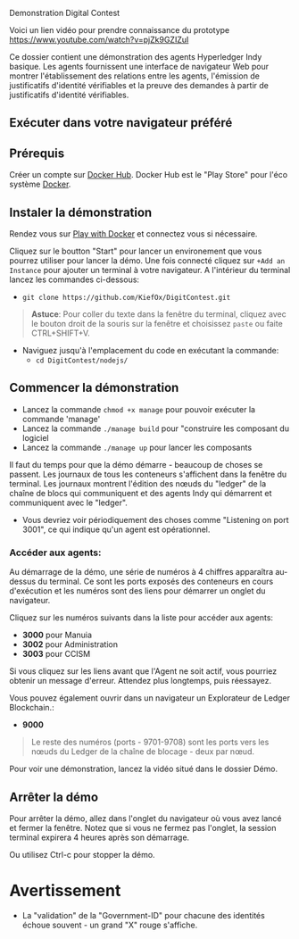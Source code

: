 Demonstration Digital Contest

Voici un lien vidéo pour prendre connaissance du prototype https://www.youtube.com/watch?v=pjZk9GZIZuI

Ce dossier contient une démonstration des agents Hyperledger Indy basique. Les agents fournissent une interface de navigateur Web pour montrer l'établissement des relations entre les agents, l'émission de justificatifs d'identité vérifiables et la preuve des demandes à partir de justificatifs d'identité vérifiables.

## Exécuter dans votre navigateur préféré

## Prérequis

Créer un compte sur [Docker Hub](https://hub.docker.com). Docker Hub est le "Play Store" pour l'éco système [Docker](https://docker.com).

## Instaler la démonstration

Rendez vous sur [Play with Docker](https://labs.play-with-docker.com/) et connectez vous si nécessaire.

Cliquez sur le boutton "Start" pour lancer un environement que vous pourrez utiliser pour lancer la démo. Une fois connecté cliquez sur `+Add an Instance` pour ajouter un terminal à votre navigateur. A l'intérieur du terminal lancez les commandes ci-dessous:

- `git clone https://github.com/KiefOx/DigitContest.git`

> **Astuce**: Pour coller du texte dans la fenêtre du terminal, cliquez avec le bouton droit de la souris sur la fenêtre et choisissez `paste` ou faite CTRL+SHIFT+V.

- Naviguez jusqu'à l'emplacement du code en exécutant la commande:
  - `cd DigitContest/nodejs/`


## Commencer la démonstration

- Lancez la commande `chmod +x manage` pour pouvoir exécuter la commande 'manage'
- Lancez la commande `./manage build` pour "construire les composant du logiciel
- Lancez la commande `./manage up` pour lancer les composants

Il faut du temps pour que la démo démarre - beaucoup de choses se passent. Les journaux de tous les conteneurs s'affichent dans la fenêtre du terminal. Les journaux montrent l'édition des nœuds du "ledger" de la chaîne de blocs qui communiquent et des agents Indy qui démarrent et communiquent avec le "ledger".

* Vous devriez voir périodiquement des choses comme "Listening on port 3001", ce qui indique qu'un agent est opérationnel.



### Accéder aux agents:

Au démarrage de la démo, une série de numéros à 4 chiffres apparaîtra au-dessus du terminal. Ce sont les ports exposés des conteneurs en cours d'exécution et les numéros sont des liens pour démarrer un onglet du navigateur.

Cliquez sur les numéros suivants dans la liste pour accéder aux agents:

* **3000** pour Manuia
* **3002** pour Administration
* **3003** pour CCISM

Si vous cliquez sur les liens avant que l'Agent ne soit actif, vous pourriez obtenir un message d'erreur. Attendez plus longtemps, puis réessayez.

Vous pouvez également ouvrir dans un navigateur un Explorateur de Ledger Blockchain.:
* **9000**

> Le reste des numéros (ports - 9701-9708) sont les ports vers les nœuds du Ledger de la chaîne de blocage - deux par nœud.

Pour voir une démonstration, lancez la vidéo situé dans le dossier Démo.

## Arrêter la démo

Pour arrêter la démo, allez dans l'onglet du navigateur où vous avez lancé et fermer la fenêtre. Notez que si vous ne fermez pas l'onglet, la session terminal expirera 4 heures après son démarrage.

Ou utilisez Ctrl-c pour stopper la démo.

# Avertissement

* La "validation" de la "Government-ID" pour chacune des identités échoue souvent - un grand "X" rouge s'affiche.
